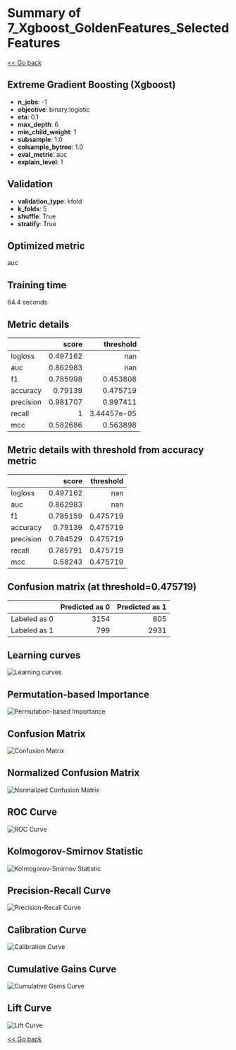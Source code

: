 # Summary of 7_Xgboost_GoldenFeatures_SelectedFeatures

[<< Go back](../README.md)


## Extreme Gradient Boosting (Xgboost)
- **n_jobs**: -1
- **objective**: binary:logistic
- **eta**: 0.1
- **max_depth**: 6
- **min_child_weight**: 1
- **subsample**: 1.0
- **colsample_bytree**: 1.0
- **eval_metric**: auc
- **explain_level**: 1

## Validation
 - **validation_type**: kfold
 - **k_folds**: 5
 - **shuffle**: True
 - **stratify**: True

## Optimized metric
auc

## Training time

64.4 seconds

## Metric details
|           |    score |     threshold |
|:----------|---------:|--------------:|
| logloss   | 0.497162 | nan           |
| auc       | 0.862983 | nan           |
| f1        | 0.785998 |   0.453808    |
| accuracy  | 0.79139  |   0.475719    |
| precision | 0.981707 |   0.997411    |
| recall    | 1        |   3.44457e-05 |
| mcc       | 0.582686 |   0.563898    |


## Metric details with threshold from accuracy metric
|           |    score |   threshold |
|:----------|---------:|------------:|
| logloss   | 0.497162 |  nan        |
| auc       | 0.862983 |  nan        |
| f1        | 0.785159 |    0.475719 |
| accuracy  | 0.79139  |    0.475719 |
| precision | 0.784529 |    0.475719 |
| recall    | 0.785791 |    0.475719 |
| mcc       | 0.58243  |    0.475719 |


## Confusion matrix (at threshold=0.475719)
|              |   Predicted as 0 |   Predicted as 1 |
|:-------------|-----------------:|-----------------:|
| Labeled as 0 |             3154 |              805 |
| Labeled as 1 |              799 |             2931 |

## Learning curves
![Learning curves](learning_curves.png)

## Permutation-based Importance
![Permutation-based Importance](permutation_importance.png)
## Confusion Matrix

![Confusion Matrix](confusion_matrix.png)


## Normalized Confusion Matrix

![Normalized Confusion Matrix](confusion_matrix_normalized.png)


## ROC Curve

![ROC Curve](roc_curve.png)


## Kolmogorov-Smirnov Statistic

![Kolmogorov-Smirnov Statistic](ks_statistic.png)


## Precision-Recall Curve

![Precision-Recall Curve](precision_recall_curve.png)


## Calibration Curve

![Calibration Curve](calibration_curve_curve.png)


## Cumulative Gains Curve

![Cumulative Gains Curve](cumulative_gains_curve.png)


## Lift Curve

![Lift Curve](lift_curve.png)



[<< Go back](../README.md)
